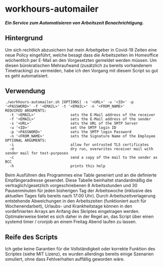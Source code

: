 # workhours-automailer
##### Ein Service zum Automatisieren von Arbeitszeit Benachrichtigung.

## Hintergrund
Um sich rechtlich abzusichern hat mein Arbeitgeber in Covid-19 Zeiten eine neue Policy eingeführt, welche besagt dass die Arbeitszeiten im Homeoffice wöchentlich per E-Mail an den Vorgesetzten gemeldet werden müssen. Um diesen bürokratischen Mehraufwand (zusätzlich zu bereits vorhandenem Timetracking) zu vermeiden, habe ich den Vorgang mit diesem Script so gut es geht automatisiert.


## Verwendung
```
./workhours-automailer.sh [OPTIONS] -s '<URL>' -u '<ID>' -p '<PASSWORD>' -f '<EMAIL>' -t '<EMAIL>' -n '<FROM_NAME>'
REQUIRED ARGUMENTS:
  -t '<EMAIL>'                sets the E-Mail address of the receiver
  -f '<EMAIL>'                sets the E-Mail address of the sender
  -s '<URL>'                  sets the URL of the SMTP Server
  -u '<ID>'                   set the SMTP login ID
  -p '<PASSWORD>'             sets the SMTP login Password
  -n '<FROM_NAME>'            sets the Signature Name of the Employee
OPTIONAL ARGUMENTS:
  -i                          allow for untrusted TLS certificates
  -d                          dry run, overwrites receiver mail with sender mail for test-purposes
  -c                          send a copy of the mail to the sender as BCC
  -h                          prints this help
```

Beim Ausführen des Programmes eine Table generiert und an die definierte Empfängeradresse gesendet. Diese Tabelle beinhaltet standardmäßig die vertraglich/gesetzlich vorgeschriebenen 8 Arbeitsstunden und 30 Pausenminuten für jeden bisherigen Tag der Arbeitswoche (inklusive des aktuellen Tages falls bereits nach 17:00 Uhr). Durch Arbeitszeitverlagerung entstehende Abweichungen in den Arbeitszeiten (funktioniert auch für Wochenendarbeit), Urlaubs- und Krankheitstage können in den vordefinierten Arrays am Anfang des
Skriptes eingetragen werden. Optimalerweise bietet es sich daher in der Regel an, das Script über einen systemd timer / cronjob an einem Freitag Abend laufen zu lassen.


## Reife des Scripts
Ich gebe keine Garantien für die Vollständigkeit oder korrekte Funktion des Scriptes (siehe MIT Lizenz), es wurden allerdings bereits einige Szenarien simuliert, ohne dass Fehlverhalten auffällig geworden wäre. 
